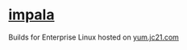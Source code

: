 # [impala](https://github.com/pythops/impala)

Builds for Enterprise Linux hosted on [yum.jc21.com](https://yum.jc21.com)
